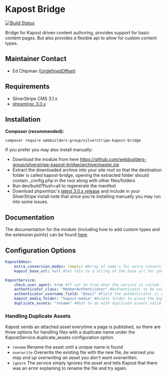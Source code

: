 Kapost Bridge
=================
[![Build Status](https://travis-ci.org/webbuilders-group/silverstripe-kapost-bridge.png)](https://travis-ci.org/webbuilders-group/silverstripe-kapost-bridge)

Bridge for Kapost driven content authoring, provides support for basic content pages. But also provides a flexible api to allow for custom content types.

## Maintainer Contact
* Ed Chipman ([UndefinedOffset](https://github.com/UndefinedOffset))

## Requirements
* SilverStripe CMS 3.1.x
* [phpxmlrpc 3.0.x](https://github.com/gggeek/phpxmlrpc)


## Installation
__Composer (recommended):__
```
composer require webbuilders-group/silverstripe-kapost-bridge
```


If you prefer you may also install manually:
* Download the module from here https://github.com/webbuilders-group/silverstripe-kapost-bridge/archive/master.zip
* Extract the downloaded archive into your site root so that the destination folder is called kapost-bridge, opening the extracted folder should contain _config.php in the root along with other files/folders
* Run dev/build?flush=all to regenerate the manifest
* Download phpxmlrpc's [latest 3.0.x release](https://github.com/gggeek/phpxmlrpc/releases) and include in your SilverStripe install note that since you're installing manually you may run into some issues.


## Documentation
The documentation for the module (including how to add custom types and the extension points) can be found [here](docs).


## Configuration Options
```yml
KapostAdmin:
    extra_conversion_modes: (empty) #Array of name's for extra conversion modes (see documentation for information on how to define these)
    kapost_base_url: null #Set this to a string of the base url for your Kapost account for example https://example.kapost.com/

KapostService:
    check_user_agent: true #If set to true when the service is called the user agent of the request is checked to see if it is Kapost's XML-RPC user agent
    authenticator_class: "MemberAuthenticator" #Authenticator to be used for authenticating the Kapost account
    authenticator_username_field: "Email" #Field the authenticator is expecting the username to be in
    kapost_media_folder: "kapost-media" #Assets folder to place the Kapost attached media assets
    duplicate_assets: "rename" #What to do with duplicate assets valid options rename, overwrite, ignore see bellow for more information

```


### Handling Duplicate Assets
Kapost sends an attached asset everytime a page is published, so there are three options for handling files with a duplicate name under the KapostService.duplicate_assets configuration option.

* ``rename`` Rename the asset until a unique name is found
* ``overwrite`` Overwrite the existing file with the new file, _be warned you may end up overwriting an asset you don't want overwritten_.
* ``ignore`` The service simply ignores the asset and tells Kapost that there was an error explaining to rename the file and try again.
